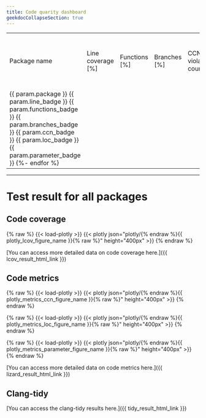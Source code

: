 ```yaml
---
title: Code quarity dashboard
geekdocCollapseSection: true
---
```


<div class="wrapped">
<table>
<tr><td> Package name <td> Line coverage [%] <td> Functions [%] <td> Branches [%] <td> CCN violation count <td> LOC violation count <td> Parameter violation count
{%- for param in param_list %}
<tr><td> {{ param.package }} {{ param.line_badge }} {{ param.functions_badge }} {{ param.branches_badge }} {{ param.ccn_badge }} {{ param.loc_badge }} {{ param.parameter_badge }}
{%- endfor %}
</table>
</div>

---

# Test result for all packages

## Code coverage

{% raw %}
{{< load-plotly >}}
{{< plotly json="plotly/{% endraw %}{{ plotly_lcov_figure_name }}{% raw %}" height="400px" >}}
{% endraw %}

[You can access more detailed data on code coverage here.]({{ lcov_result_html_link }})

## Code metrics

{% raw %}
{{< load-plotly >}}
{{< plotly json="plotly/{% endraw %}{{ plotly_metrics_ccn_figure_name }}{% raw %}" height="400px" >}}
{% endraw %}

{% raw %}
{{< load-plotly >}}
{{< plotly json="plotly/{% endraw %}{{ plotly_metrics_loc_figure_name }}{% raw %}" height="400px" >}}
{% endraw %}

{% raw %}
{{< load-plotly >}}
{{< plotly json="plotly/{% endraw %}{{ plotly_metrics_parameter_figure_name }}{% raw %}" height="400px" >}}
{% endraw %}

[You can access more detailed data on code metrics here.]({{ lizard_result_html_link }})

## Clang-tidy

[You can access the clang-tidy results here.]({{ tidy_result_html_link }})
